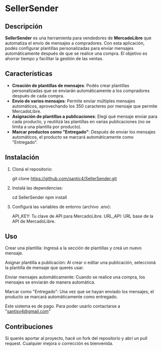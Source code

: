 # SellerSender

## Descripción

**SellerSender** es una herramienta para vendedores de **MercadoLibre** que automatiza el envío de mensajes a compradores. Con esta aplicación, podés configurar plantillas personalizadas para enviar mensajes automáticamente después de que se realice una compra. El objetivo es ahorrar tiempo y facilitar la gestión de las ventas.

## Características

- **Creación de plantillas de mensajes**: Podés crear plantillas personalizadas que se enviarán automáticamente a los compradores después de cada compra.
- **Envío de varios mensajes**: Permite enviar múltiples mensajes automáticos, aprovechando los 350 caracteres por mensaje que permite MercadoLibre.
- **Asignación de plantillas a publicaciones**: Elegí qué mensaje enviar para cada producto, y reutilizá las plantillas en varias publicaciones (no se limita a una plantilla por producto).
- **Marcar productos como "Entregado"**: Después de enviar los mensajes automáticos, el producto se marcará automáticamente como "Entregado".

## Instalación

1. Cloná el repositorio:

   git clone https://github.com/santic4/SellerSender.git

2. Instalá las dependencias:

   cd SellerSender
   npm install

3. Configurá las variables de entorno (archivo .env):

   API_KEY: Tu clave de API para MercadoLibre.
   URL_API: URL base de la API de MercadoLibre.

## Uso

   Crear una plantilla: Ingresá a la sección de plantillas y creá un nuevo mensaje.

   Asignar plantilla a publicación: Al crear o editar una publicación, seleccioná la plantilla de mensaje que querés usar.

   Enviar mensajes automáticamente: Cuando se realice una compra, los mensajes se enviarán de manera automática.

   Marcar como "Entregado": Una vez que se hayan enviado los mensajes, el producto se marcará automáticamente como entregado.

   Este sistema es de pago. Para poder usarlo contactarse a "santisv4@gmail.com"

## Contribuciones

   Si querés aportar al proyecto, hacé un fork del repositorio y abrí un pull request. Cualquier mejora o corrección es bienvenida.
